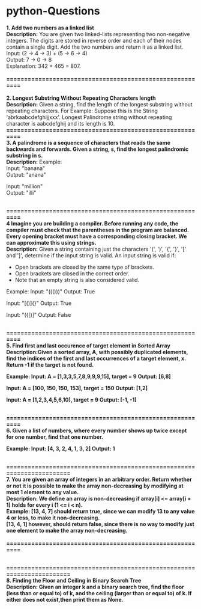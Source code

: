 # python-Questions
<b>1. Add two numbers as a linked list</b>
<br><b>Description:</b> You are given two linked-lists representing two non-negative integers. The digits are stored in reverse order and each of their nodes contain a single digit. Add the two numbers and return it as a linked list.<br>
      Input: (2 -> 4 -> 3) + (5 -> 6 -> 4)<br>
      Output: 7 -> 0 -> 8<br>
      Explanation: 342 + 465 = 807.<br>
<br><b>=========================================================</b>     
<br><b>2. Longest Substring Without Repeating Characters length</b>
<br><b>Description:</b> Given a string, find the length of the longest substring without repeating characters.
          For Example: Suppose this is the String 'abrkaabcdefghijjxxx'. Longest Palindrome string without repeating character is aabcdefghij and its length is 10.
<br><b>=========================================================</b>
<br><b>3. A palindrome is a sequence of characters that reads the same backwards and forwards. Given a string, s, find the longest palindromic substring in s.</b><br>
<b>Description:</b> Example:<br>
Input: "banana"<br>
Output: "anana"<br>

Input: "million"<br>
Output: "illi"<br>

<br><b>=========================================================</b>
<br><b>4 Imagine you are building a compiler. Before running any code, the compiler must check that the parentheses in the program are balanced. <BR>
         Every opening bracket must have a corresponding closing bracket. We can approximate this using strings.</b><br>
<b>Description:</b> Given a string containing just the characters '(', ')', '{', '}', '[' and ']', determine if the input string is valid.
An input string is valid if:
- Open brackets are closed by the same type of brackets.
- Open brackets are closed in the correct order.
- Note that an empty string is also considered valid.

Example:
Input: "((()))"
Output: True

Input: "[()]{}"
Output: True

Input: "({[)]"
Output: False


<br><b>=========================================================</b>
<br><b>5. Find first and last occurence of target element in Sorted Array<BR>
<b>Description:</b>Given a sorted array, A, with possibly duplicated elements, find the indices of the first and last occurrences of a target element, x.</BR>
      Return -1 if the target is not found.

Example:
Input: A = [1,3,3,5,7,8,9,9,9,15], target = 9
Output: [6,8]

Input: A = [100, 150, 150, 153], target = 150
Output: [1,2]

Input: A = [1,2,3,4,5,6,10], target = 9
Output: [-1, -1]      


<br><b>=========================================================</b>
<br><b>6. Given a list of numbers, where every number shows up twice except for one number, find that one number.</br>

Example:
Input: [4, 3, 2, 4, 1, 3, 2]
Output: 1

<br><b>=======================================================================</b></br>
<b>7. You are given an array of integers in an arbitrary order. Return whether or not it is possible to make the array non-decreasing by modifying at most 1 element to any value.</b>
<br><b>Description:</b> We define an array is non-decreasing if array[i] <= array[i + 1] holds for every i (1 <= i < n).<br>
      Example:
             [13, 4, 7] should return true, since we can modify 13 to any value 4 or less, to make it non-decreasing.</br>
             [13, 4, 1] however, should return false, since there is no way to modify just one element to make the array non-decreasing.</br>
<br><b>=========================================================</b>     


<br><b>=======================================================================</b></br>
<b>8. Finding the Floor and Ceiling in Binary Search Tree</b>
<br><b>Description:</b> Given an integer k and a binary search tree, find the floor (less than or equal to) of k, and the ceiling (larger than or equal to) of k. If either does not exist,then print them as None.<br>
